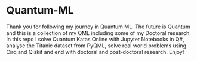 # Quantum-ML
Thank you for following my journey in Quantum ML. 
The future is Quantum and this is a collection of my QML including some of my Doctoral research.
In this repo I solve Quantum Katas Online with Jupyter Notebooks in Q#, analyse the Titanic dataset from PyQML, solve real world problems using Cirq and Qiskit and end with doctoral and post-doctoral research. Enjoy!
  
